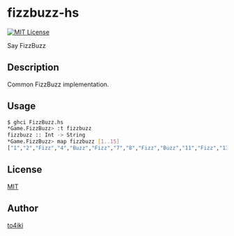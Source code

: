 fizzbuzz-hs
===========

[![MIT License](http://img.shields.io/badge/license-MIT-blue.svg?style=flat-square)][license]

[license]: https://github.com/to4iki/fizzbuzz-hs/master/LICENSE

Say FizzBuzz

## Description

Common FizzBuzz implementation.

## Usage

```bash
$ ghci FizzBuzz.hs
*Game.FizzBuzz> :t fizzbuzz
fizzbuzz :: Int -> String
*Game.FizzBuzz> map fizzbuzz [1..15]
["1","2","Fizz","4","Buzz","Fizz","7","8","Fizz","Buzz","11","Fizz","13","14","FizzBuzz"]
```

## License

[MIT](https://github.com/to4iki/fizzbuzz-hs/master/LICENSE)

## Author

[to4iki](https://github.com/to4iki)
